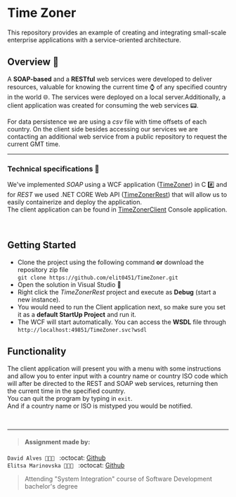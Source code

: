 # Time Zoner
This repository provides an example of creating and integrating small-scale enterprise applications with a service-oriented architecture.

## Overview :eyes:
A **SOAP-based** and a **RESTful** web services were developed to deliver resources, valuable for knowing the current time :watch: of any specified country in the world :globe_with_meridians:. The services were deployed on a local server.Additionally, a client application was created for consuming the web services :pager:. 

For data persistence we are using a *csv* file with time offsets of each country. On the client side besides accessing our services we are contacting an additional web service from a public repository to request the current GMT time. 

---

### Technical specifications :wrench:
We've implemented *SOAP* using a WCF application ([TimeZoner](https://github.com/elit0451/TimeZoner/tree/master/TimeZoner)) in C :hash: and for *REST* we used .NET CORE Web API ([TimeZonerRest](https://github.com/elit0451/TimeZoner/tree/master/TimeZonerRest)) that will allow us to easily containerize and deploy the application. </br>
The client application can be found in [TimeZonerClient](https://github.com/elit0451/TimeZoner/tree/master/TimeZonerClient) Console application.

</br>

## Getting Started
* Clone the project using the  following command **or** download the repository zip file </br>
`git clone https://github.com/elit0451/TimeZoner.git`
* Open the solution in Visual Studio :crystal_ball:
* Right click the *TimeZonerRest* project and execute as **Debug** (start a new instance).
* You would need to run the Client application next, so make sure you set it as a **default StartUp Project** and run it. 
* The WCF will start automatically. You can access the **WSDL** file through `http://localhost:49851/TimeZoner.svc?wsdl`

## Functionality
The client application will present you with a menu with some instructions and allow you to enter input with a country name or country ISO code which will after be directed to the REST and SOAP web services, returning then the current time in the specified country.  
You can quit the program by typing in `exit`.  
And if a country name or ISO is mistyped you would be notified. 


</br>

___
> #### Assignment made by:   
`David Alves 👨🏻‍💻 ` :octocat: [Github](https://github.com/davi7725) <br />
`Elitsa Marinovska 👩🏻‍💻 ` :octocat: [Github](https://github.com/elit0451) <br />
> Attending "System Integration" course of Software Development bachelor's degree
